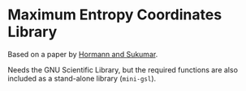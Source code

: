 # Maximum Entropy Coordinates Library

Based on a paper by [Hormann and Sukumar](https://doi.org/10.1111/j.1467-8659.2008.01292.x).

Needs the GNU Scientific Library, but the required functions are also included as a stand-alone library (`mini-gsl`).
